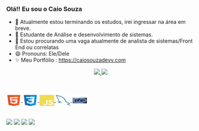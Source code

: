 ### Olá!! Eu sou o Caio Souza 

- 🔭 Atualmente estou terminando os estudos, irei ingressar na área em breve.
- 🌱 Estudante de Análise e desenvolvimento de sistemas.
- 👯 Estou procurando uma vaga atualmente de analista de sistemas/Front End ou correlatas
- 😄 Pronouns: Ele/Dele
- ✨ Meu Portfólio : https://caiosouzadevv.com
<div align="center">
  <a href="https://github.com/CaioSouzaDevv">
  <img height="180em" src="https://github-readme-stats.vercel.app/api?username=CaioSouzaDevv&show_icons=true&theme=dark&include_all_commits=true&count_private=true"/>
  <img height="180em" src="https://github-readme-stats.vercel.app/api/top-langs/?username=CaioSouzaDevv&layout=compact&langs_count=7&theme=dark"/>
</div>

  
  <br/>
  <br/>
  
  
  <div style="display: inline_block"><br>
    <img align="center" alt="Caio-HTML" height="30" width="40" src="https://raw.githubusercontent.com/devicons/devicon/master/icons/html5/html5-original.svg">
    <img align="center" alt="Caio-CSS" height="30" width="40" src="https://raw.githubusercontent.com/devicons/devicon/master/icons/css3/css3-original.svg">
  <img align="center" alt="Caio-Js" height="30" width="40" src="https://raw.githubusercontent.com/devicons/devicon/master/icons/javascript/javascript-plain.svg">
  <img align="center" alt="Caio-MySQL" height="30" width="40" src="https://raw.githubusercontent.com/devicons/devicon/master/icons/mysql/mysql-original.svg">
  <img align="center" alt="Caio-MySQL" height="30" width="40" src="https://raw.githubusercontent.com/devicons/devicon/master/icons/php/php-original.svg">
</div>

<br/>
  <br/>
  
  
  <div> 
    <a href = "mailto:caioss20.cs@gmail.com"><img src="https://img.shields.io/badge/-Gmail-%23333?style=for-the-badge&logo=gmail&logoColor=white" target="_blank"></a>
 <a href="https://discord.gg/discord.gg/bYpdBShQ" target="_blank"><img src="https://img.shields.io/badge/Discord-7289DA?style=for-the-badge&logo=discord&logoColor=white" target="_blank"></a> 
  <a href="https://www.linkedin.com/in/CaioSouzaDevv" target="_blank"><img src="https://img.shields.io/badge/-LinkedIn-%230077B5?style=for-the-badge&logo=linkedin&logoColor=white" target="_blank"></a> 
    <a href="https://www.instagram.com/caiocollins__/" target="_blank"><img src="https://img.shields.io/badge/-Instagram-%23E4405F?style=for-the-badge&logo=instagram&logoColor=white" target="_blank"></a>
    

   </div>
  

  
  
    


